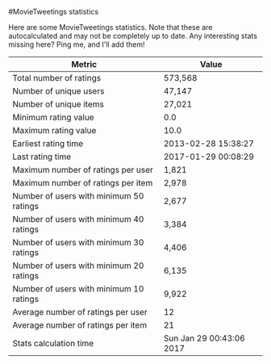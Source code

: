#MovieTweetings statistics

Here are some MovieTweetings statistics. Note that these are autocalculated and may not be completely up to date. Any interesting stats missing here? Ping me, and I'll add them!

Metric | Value
--- | ---
Total number of ratings                 | 573,568
Number of unique users                  | 47,147
Number of unique items                  | 27,021
Minimum rating value                    | 0.0
Maximum rating value                    | 10.0
Earliest rating time                    | 2013-02-28 15:38:27
Last rating time                        | 2017-01-29 00:08:29
Maximum number of ratings per user      | 1,821
Maximum number of ratings per item      | 2,978
Number of users with minimum 50 ratings | 2,677
Number of users with minimum 40 ratings | 3,384
Number of users with minimum 30 ratings | 4,406
Number of users with minimum 20 ratings | 6,135
Number of users with minimum 10 ratings | 9,922
Average number of ratings per user      | 12
Average number of ratings per item      | 21
Stats calculation time                  | Sun Jan 29 00:43:06 2017


